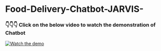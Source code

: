 # Food-Delivery-Chatbot-JARVIS-

### 👇👇👇 Click on the below video to watch the demonstration of Chatbot

[![Watch the demo](https://img.youtube.com/vi/EOAX5NoMBpE/0.jpg)](https://youtu.be/EOAX5NoMBpE)
